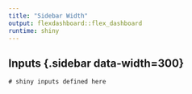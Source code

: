 ```yaml
---
title: "Sidebar Width"
output: flexdashboard::flex_dashboard 
runtime: shiny
---
```


Inputs {.sidebar data-width=300}
-------------------------------------------------------------------------------

```{r}
# shiny inputs defined here
```
